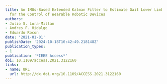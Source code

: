 ```yaml
---
title: An IMUs-Based Extended Kalman Filter to Estimate Gait Lower Limb Sagittal Kinematics
  for the Control of Wearable Robotic Devices
authors:
- Julio S. Lora-Millan
- Andres F. Hidalgo
- Eduardo Rocon
date: '2021-01-01'
publishDate: '2024-10-18T10:42:49.218148Z'
publication_types:
- 1
publication: '*IEEE Access*'
doi: 10.1109/access.2021.3122160
links:
- name: URL
  url: http://dx.doi.org/10.1109/ACCESS.2021.3122160
---
```

